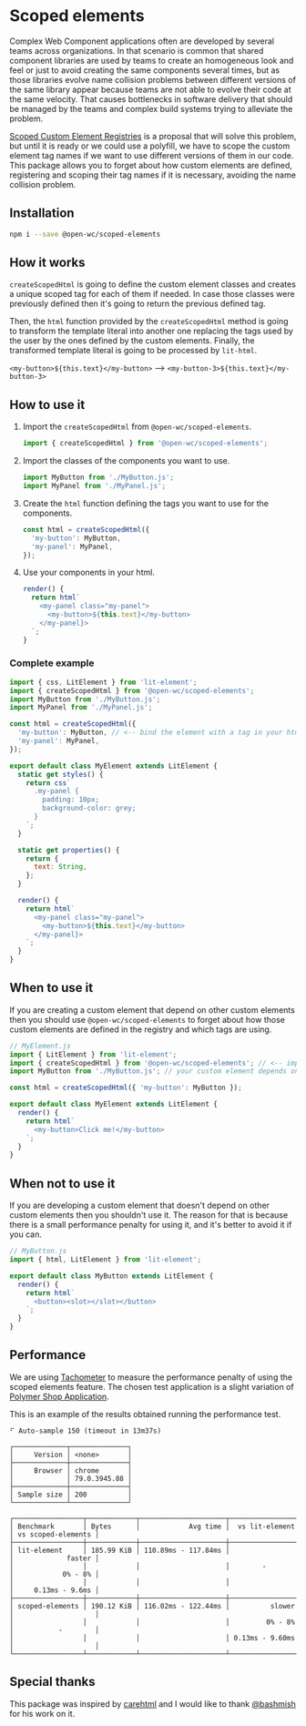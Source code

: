 # Scoped elements

[//]: # 'AUTO INSERT HEADER PREPUBLISH'

Complex Web Component applications often are developed by several teams across
organizations. In that scenario is common that shared component libraries are
used by teams to create an homogeneous look and feel or just to avoid creating
the same components several times, but as those libraries evolve name collision
problems between different versions of the same library appear because teams are
not able to evolve their code at the same velocity. That causes bottlenecks in
software delivery that should be managed by the teams and complex build systems
trying to alleviate the problem.

[Scoped Custom Element Registries](https://github.com/w3c/webcomponents/issues/716)
is a proposal that will solve this problem, but until it is ready or we could
use a polyfill, we have to scope the custom element tag names if we want to use
different versions of them in our code. This package allows you to forget about
how custom elements are defined, registering and scoping their tag names if it is
necessary, avoiding the name collision problem.

## Installation

```bash
npm i --save @open-wc/scoped-elements
```

## How it works

`createScopedHtml` is going to define the custom element classes and creates a
unique scoped tag for each of them if needed. In case those classes were
previously defined then it's going to return the previous defined tag.

Then, the `html` function provided by the `createScopedHtml` method is going to
transform the template literal into another one replacing the tags used by the
user by the ones defined by the custom elements. Finally, the transformed
template literal is going to be processed by `lit-html`.

`<my-button>${this.text}</my-button>` --> `<my-button-3>${this.text}</my-button-3>`

## How to use it

1. Import the `createScopedHtml` from `@open-wc/scoped-elements`.

   ```js
   import { createScopedHtml } from '@open-wc/scoped-elements';
   ```

2. Import the classes of the components you want to use.

   ```js
   import MyButton from './MyButton.js';
   import MyPanel from './MyPanel.js';
   ```

3. Create the `html` function defining the tags you want to use for the
   components.

   ```js
   const html = createScopedHtml({
     'my-button': MyButton,
     'my-panel': MyPanel,
   });
   ```

4. Use your components in your html.

   ```js
   render() {
     return html`
       <my-panel class="my-panel">
         <my-button>${this.text}</my-button>
       </my-panel}>
     `;
   }
   ```

### Complete example

```js
import { css, LitElement } from 'lit-element';
import { createScopedHtml } from '@open-wc/scoped-elements';
import MyButton from './MyButton.js';
import MyPanel from './MyPanel.js';

const html = createScopedHtml({
  'my-button': MyButton, // <-- bind the element with a tag in your html
  'my-panel': MyPanel,
});

export default class MyElement extends LitElement {
  static get styles() {
    return css`
      .my-panel {
        padding: 10px;
        background-color: grey;
      }
    `;
  }

  static get properties() {
    return {
      text: String,
    };
  }

  render() {
    return html`
      <my-panel class="my-panel">
        <my-button>${this.text}</my-button>
      </my-panel}>
    `;
  }
}
```

## When to use it

If you are creating a custom element that depend on other custom elements then
you should use `@open-wc/scoped-elements` to forget about how those custom
elements are defined in the registry and which tags are using.

```js
// MyElement.js
import { LitElement } from 'lit-element';
import { createScopedHtml } from '@open-wc/scoped-elements'; // <-- import the autoDefine and html functions
import MyButton from './MyButton.js'; // your custom element depends on it

const html = createScopedHtml({ 'my-button': MyButton });

export default class MyElement extends LitElement {
  render() {
    return html`
      <my-button>Click me!</my-button>
    `;
  }
}
```

## When not to use it

If you are developing a custom element that doesn't depend on other custom
elements then you shouldn't use it. The reason for that is because there is a
small performance penalty for using it, and it's better to avoid it if you can.

```js
// MyButton.js
import { html, LitElement } from 'lit-element';

export default class MyButton extends LitElement {
  render() {
    return html`
      <button><slot></slot></button>
    `;
  }
}
```

## Performance

We are using [Tachometer](https://github.com/Polymer/tachometer) to measure the
performance penalty of using the scoped elements feature. The chosen test
application is a slight variation of [Polymer Shop Application](https://shop.polymer-project.org).

This is an example of the results obtained running the performance test.

```
⠋ Auto-sample 150 (timeout in 13m37s)

┌─────────────┬──────────────┐
│     Version │ <none>       │
├─────────────┼──────────────┤
│     Browser │ chrome       │
│             │ 79.0.3945.88 │
├─────────────┼──────────────┤
│ Sample size │ 200          │
└─────────────┴──────────────┘

┌─────────────────┬────────────┬─────────────────────┬─────────────────┬────────────────────┐
│ Benchmark       │ Bytes      │            Avg time │  vs lit-element │ vs scoped-elements │
├─────────────────┼────────────┼─────────────────────┼─────────────────┼────────────────────┤
│ lit-element     │ 185.99 KiB │ 110.89ms - 117.84ms │                 │             faster │
│                 │            │                     │        -        │            0% - 8% │
│                 │            │                     │                 │     0.13ms - 9.6ms │
├─────────────────┼────────────┼─────────────────────┼─────────────────┼────────────────────┤
│ scoped-elements │ 190.12 KiB │ 116.02ms - 122.44ms │          slower │                    │
│                 │            │                     │         0% - 8% │           -        │
│                 │            │                     │ 0.13ms - 9.60ms │                    │
└─────────────────┴────────────┴─────────────────────┴─────────────────┴────────────────────┘
```

## Special thanks

This package was inspired by [carehtml](https://github.com/bashmish/carehtml) and I would like to
thank [@bashmish](https://github.com/bashmish) for his work on it.

<script>
  export default {
    mounted() {
      const editLink = document.querySelector('.edit-link a');
      if (editLink) {
        const url = editLink.href;
        editLink.href = url.substr(0, url.indexOf('/master/')) + '/master/packages/classes-in-html/README.md';
      }
    }
  }
</script>
